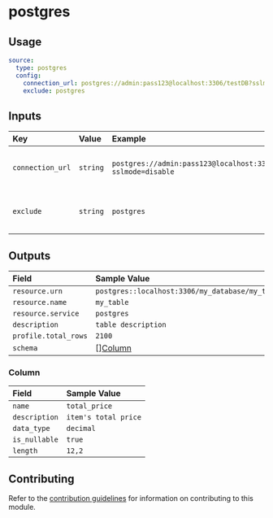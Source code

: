 # postgres

## Usage

```yaml
source:
  type: postgres
  config:
    connection_url: postgres://admin:pass123@localhost:3306/testDB?sslmode=disable
    exclude: postgres
```

## Inputs

| Key | Value | Example | Description |    |
| :-- | :---- | :------ | :---------- | :- |
| `connection_url` | `string` | `postgres://admin:pass123@localhost:3306/testDB?sslmode=disable` | URL to access the postgres server | *required* |
| `exclude` | `string` | `postgres` | The Database want to be ignored | *optional* |

## Outputs

| Field | Sample Value |
| :---- | :---- |
| `resource.urn` | `postgres::localhost:3306/my_database/my_table` |
| `resource.name` | `my_table` |
| `resource.service` | `postgres` |
| `description` | `table description` |
| `profile.total_rows` | `2100` |
| `schema` | [][Column](#column) |

### Column

| Field | Sample Value |
| :---- | :---- |
| `name` | `total_price` |
| `description` | `item's total price` |
| `data_type` | `decimal` |
| `is_nullable` | `true` |
| `length` | `12,2` |

## Contributing

Refer to the [contribution guidelines](../../../docs/contribute/guide.md#adding-a-new-extractor) for information on contributing to this module.
